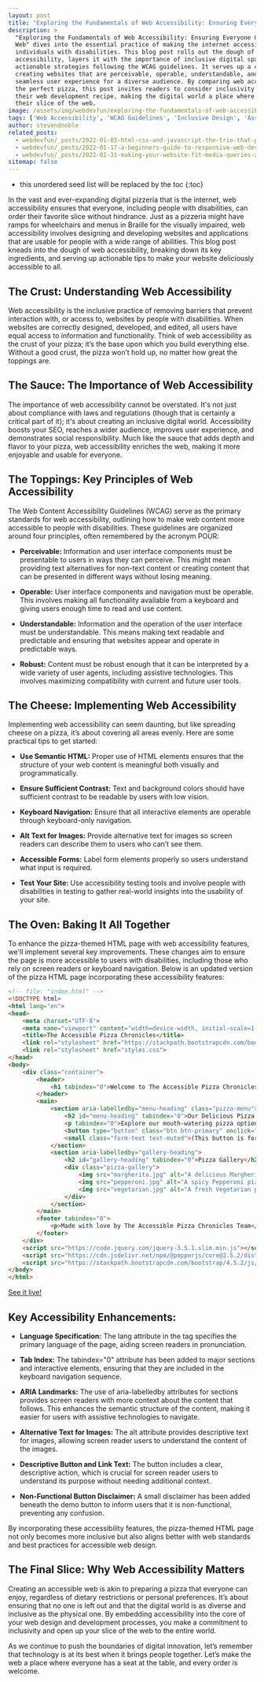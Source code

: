 ```yaml
---
layout: post
title: "Exploring the Fundamentals of Web Accessibility: Ensuring Everyone Gets a Slice of the Web"
description: >
  "Exploring the Fundamentals of Web Accessibility: Ensuring Everyone Gets a Slice of the
  Web" dives into the essential practice of making the internet accessible to all, including
  individuals with disabilities. This blog post rolls out the dough of understanding web
  accessibility, layers it with the importance of inclusive digital spaces, and tops it with
  actionable strategies following the WCAG guidelines. It serves up a comprehensive look into
  creating websites that are perceivable, operable, understandable, and robust, ensuring a
  seamless user experience for a diverse audience. By comparing web accessibility to crafting
  the perfect pizza, this post invites readers to consider inclusivity as a key ingredient in
  their web development recipe, making the digital world a place where everyone can enjoy
  their slice of the web.
image: /assets/img/webdevfun/exploring-the-fundamentals-of-web-accessibility.jpg
tags: ['Web Accessibility', 'WCAG Guidelines', 'Inclusive Design', 'Assistive Technology', 'Screen Readers', 'Alt Text', 'SEO', 'ARIA (Accessible Rich Internet Applications)', 'Usability']
author: stevendnoble
related_posts:
  - webdevfun/_posts/2022-01-03-html-css-and-javascript-the-trio-that-powers-the-web.md
  - webdevfun/_posts/2022-01-17-a-beginners-guide-to-responsive-web-design.md
  - webdevfun/_posts/2022-01-31-making-your-website-fit-media-queries-and-the-art-of-responsive-design.md
sitemap: false
---
```


* this unordered seed list will be replaced by the toc
{:toc}

In the vast and ever-expanding digital pizzeria that is the internet, web accessibility ensures that everyone, including people with disabilities, can order their favorite slice without hindrance. Just as a pizzeria might have ramps for wheelchairs and menus in Braille for the visually impaired, web accessibility involves designing and developing websites and applications that are usable for people with a wide range of abilities. This blog post kneads into the dough of web accessibility, breaking down its key ingredients, and serving up actionable tips to make your website deliciously accessible to all.

## The Crust: Understanding Web Accessibility

Web accessibility is the inclusive practice of removing barriers that prevent interaction with, or access to, websites by people with disabilities. When websites are correctly designed, developed, and edited, all users have equal access to information and functionality. Think of web accessibility as the crust of your pizza; it’s the base upon which you build everything else. Without a good crust, the pizza won’t hold up, no matter how great the toppings are.

## The Sauce: The Importance of Web Accessibility

The importance of web accessibility cannot be overstated. It's not just about compliance with laws and regulations (though that is certainly a critical part of it); it's about creating an inclusive digital world. Accessibility boosts your SEO, reaches a wider audience, improves user experience, and demonstrates social responsibility. Much like the sauce that adds depth and flavor to your pizza, web accessibility enriches the web, making it more enjoyable and usable for everyone.

## The Toppings: Key Principles of Web Accessibility
The Web Content Accessibility Guidelines (WCAG) serve as the primary standards for web accessibility, outlining how to make web content more accessible to people with disabilities. These guidelines are organized around four principles, often remembered by the acronym POUR:

* **Perceivable:** Information and user interface components must be presentable to users in ways they can perceive. This might mean providing text alternatives for non-text content or creating content that can be presented in different ways without losing meaning.

* **Operable:** User interface components and navigation must be operable. This involves making all functionality available from a keyboard and giving users enough time to read and use content.

* **Understandable:** Information and the operation of the user interface must be understandable. This means making text readable and predictable and ensuring that websites appear and operate in predictable ways.

* **Robust:** Content must be robust enough that it can be interpreted by a wide variety of user agents, including assistive technologies. This involves maximizing compatibility with current and future user tools.

## The Cheese: Implementing Web Accessibility

Implementing web accessibility can seem daunting, but like spreading cheese on a pizza, it’s about covering all areas evenly. Here are some practical tips to get started:

* **Use Semantic HTML:** Proper use of HTML elements ensures that the structure of your web content is meaningful both visually and programmatically.

* **Ensure Sufficient Contrast:** Text and background colors should have sufficient contrast to be readable by users with low vision.

* **Keyboard Navigation:** Ensure that all interactive elements are operable through keyboard-only navigation.

* **Alt Text for Images:** Provide alternative text for images so screen readers can describe them to users who can’t see them.

* **Accessible Forms:** Label form elements properly so users understand what input is required.

* **Test Your Site:** Use accessibility testing tools and involve people with disabilities in testing to gather real-world insights into the usability of your site.

## The Oven: Baking It All Together

To enhance the pizza-themed HTML page with web accessibility features, we'll implement several key improvements. These changes aim to ensure the page is more accessible to users with disabilities, including those who rely on screen readers or keyboard navigation. Below is an updated version of the pizza HTML page incorporating these accessibility features:

~~~html
<!-- file: "index.html" -->
<!DOCTYPE html>
<html lang="en">
<head>
    <meta charset="UTF-8">
    <meta name="viewport" content="width=device-width, initial-scale=1.0">
    <title>The Accessible Pizza Chronicles</title>
    <link rel="stylesheet" href="https://stackpath.bootstrapcdn.com/bootstrap/4.5.2/css/bootstrap.min.css">
    <link rel="stylesheet" href="styles.css">
</head>
<body>
    <div class="container">
        <header>
            <h1 tabindex="0">Welcome to The Accessible Pizza Chronicles</h1>
        </header>
        <main>
            <section aria-labelledby="menu-heading" class="pizza-menu">
                <h2 id="menu-heading" tabindex="0">Our Delicious Pizza Menu</h2>
                <p tabindex="0">Explore our mouth-watering pizza options, perfect for any taste and size. From the classic Margherita to our adventurous Hawaiian surprise, there's a slice for everyone!</p>
                <button type="button" class="btn btn-primary" onclick="alert('This is a non-functional demo button.');">Suggest a Topping</button>
                <small class="form-text text-muted">(This button is for demonstration purposes and is non-functional.)</small>
            </section>
            <section aria-labelledby="gallery-heading">
                <h2 id="gallery-heading" tabindex="0">Pizza Gallery</h2>
                <div class="pizza-gallery">
                    <img src="margherita.jpg" alt="A delicious Margherita pizza" tabindex="0">
                    <img src="pepperoni.jpg" alt="A spicy Pepperoni pizza" tabindex="0">
                    <img src="vegetarian.jpg" alt="A fresh Vegetarian pizza loaded with vegetables" tabindex="0">
                </div>
            </section>
        </main>
        <footer tabindex="0">
            <p>Made with love by The Accessible Pizza Chronicles Team</p>
        </footer>
    </div>
    <script src="https://code.jquery.com/jquery-3.5.1.slim.min.js"></script>
    <script src="https://cdn.jsdelivr.net/npm/@popperjs/core@2.5.2/dist/umd/popper.min.js"></script>
    <script src="https://stackpath.bootstrapcdn.com/bootstrap/4.5.2/js/bootstrap.min.js"></script>
</body>
</html>
~~~

[See it live!](/webdevfun/pizza/accessibility)

## Key Accessibility Enhancements:

* **Language Specification:** The lang attribute in the <html> tag specifies the primary language of the page, aiding screen readers in pronunciation.

* **Tab Index:** The tabindex="0" attribute has been added to major sections and interactive elements, ensuring that they are included in the keyboard navigation sequence.

* **ARIA Landmarks:** The use of aria-labelledby attributes for sections provides screen readers with more context about the content that follows. This enhances the semantic structure of the content, making it easier for users with assistive technologies to navigate.

* **Alternative Text for Images:** The alt attribute provides descriptive text for images, allowing screen reader users to understand the content of the images.

* **Descriptive Button and Link Text:** The button includes a clear, descriptive action, which is crucial for screen reader users to understand its purpose without needing additional context.

* **Non-Functional Button Disclaimer:** A small disclaimer has been added beneath the demo button to inform users that it is non-functional, preventing any confusion.

By incorporating these accessibility features, the pizza-themed HTML page not only becomes more inclusive but also aligns better with web standards and best practices for accessible web design.

## The Final Slice: Why Web Accessibility Matters
Creating an accessible web is akin to preparing a pizza that everyone can enjoy, regardless of dietary restrictions or personal preferences. It’s about ensuring that no one is left out and that the digital world is as diverse and inclusive as the physical one. By embedding accessibility into the core of your web design and development processes, you make a commitment to inclusivity and open up your slice of the web to the entire world.

As we continue to push the boundaries of digital innovation, let’s remember that technology is at its best when it brings people together. Let’s make the web a place where everyone has a seat at the table, and every order is welcome.